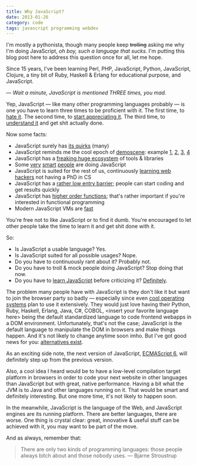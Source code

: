```yaml
---
title: Why JavaScript?
date: 2013-01-26
category: code
tags: javascript programming webdev
---
```


I'm mostly a pythonista, though many people keep <del>trolling</del> asking me why I'm doing JavaScript, *oh boy, such a language that sucks*. I'm putting this blog post here to address this question once for all, let me hope.

Since 15 years, I've been learning Perl, PHP, JavaScript, Python, JavaScript, Clojure, a tiny bit of Ruby, Haskell & Erlang for educational purpose, and JavaScript.

— *Wait a minute, JavaScript is mentioned THREE times, you mad.*

Yep, JavaScript — like many other programming languages probably — is one you have to learn three times to be proficient with it. The first time, to [hate it](https://en.wikipedia.org/wiki/Dynamic_HTML). The second time, to [start appreciating it](http://jquery.com/). The third time, to [understand it](http://ejohn.org/apps/learn/) and get shit actually done.

Now some facts:

- JavaScript surely has [its quirks](http://wtfjs.com/) (many)
- JavaScript reminds me the cool epoch of [demoscene](https://en.wikipedia.org/wiki/Demoscene): example [1](http://www.chromeexperiments.com/), [2](http://js1k.com/), [3](http://www.p01.org/releases/), [4](http://www.wab.com/)
- JavaScript has a [freaking huge ecosystem](https://github.com/languages/JavaScript) of tools & libraries
- Some [very](http://ejohn.org/) [smart](https://github.com/jashkenas) [people](http://worrydream.com/) are doing JavaScript
- JavaScript is suited for the rest of us, continuously [learning web hackers](http://worrydream.com/LearnableProgramming/) not having a PhD in CS
- JavaScript has a [rather low entry barrier](http://www.codecademy.com/tracks/javascript); people can start coding and get results quickly
- JavaScript has [higher order functions](http://www.webreference.com/programming/javascript/rg25/index.html); that's rather important if you're interested in functional programming
- Modern JavaScript VMs are [fast](https://v8-io12.appspot.com/)

You're free not to like JavaScript or to find it dumb. You're encouraged to let other people take the time to learn it and get shit done with it.

So:

- Is JavaScript a usable language? Yes.
- Is JavaScript suited for all possible usages? Nope.
- Do you have to continuously rant about it? Probably not.
- Do you have to troll & mock people doing JavaScript? Stop doing that now.
- Do you have to [learn JavaScript](http://ejohn.org/apps/learn/) before criticizing it? [Definitely](http://nedbatchelder.com/blog/201301/stupid_languages.html).

The problem many people have with JavaScript is they don't like it but want to join the browser party so badly — especially since even [cool operating systems](https://www.mozilla.org/en-GB/firefoxos/) plan to use it extensively. They would just love having their Python, Ruby, Haskell, Erlang, Java, C#, COBOL, &lt;insert your favorite language here&gt; being the default standardized language to code frontend webapps in a DOM environment. Unfortunately, that's not the case; JavaScript is the default language to manipulate the DOM in browsers and make things happen. And it's not likely to change anytime soon imho. But I've got good news for you: [alternatives exist](http://altjs.org/).

As an exciting side note, the next version of JavaScript, [ECMAScript 6](https://brendaneich.com/2012/10/harmony-of-dreams-come-true/), will definitely step up from the previous version.

Also, a cool idea I heard would be to have a low-level compilation target platform in browsers in order to code your next website in other languages than JavaScript but with great, native performance. Having a bit what the JVM is to Java and other languages running on it. That would be smart and definitely interesting. But one more time, it's not likely to happen soon.

In the meanwhile, JavaScript is the language of the Web, and JavaScript engines are its running platform. There are better languages, there are worse. One thing is crystal clear: great, innovative & useful stuff can be achieved with it, you may want to be part of the move.

And as always, remember that:

> There are only two kinds of programming languages: those people always bitch about and those nobody uses. — Bjarne Stroustrup

<figure>
    <a href="https://github.com/languages/">
        <img src="/static/code/top-languages.png" alt=""></a>
</figure>

